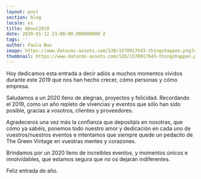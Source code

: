 ```yaml
---
layout: post
section: blog
locale: es
title: About2019
date: 2020-01-12 23:00:00.000000000 Z
tags: ''
author: Paula Bao
image: https://www.datocms-assets.com/120/1578917643-thingshappen.png?w=1024&fm=jpg
thumbnail: https://www.datocms-assets.com/120/1578917643-thingshappen.png?w=105&fm=jpg
---
```


Hoy dedicamos esta entrada a decir adiós a muchos momentos vividos durante este 2019 que nos han hecho crecer, cómo personas y cómo empresa. 

<!--more--> 

Saludamos a un 2020 lleno de alegrias, proyectos y felicidad. Recordando el 2019, como un año repleto de vivencias y eventos que sólo han sido posible, gracias a vosotros, clientes y proveedores.

Agradeceros una vez más la confianza que depositáis en nosotras, que cómo ya sabéis, ponemos todo nuestro amor y dedicación en cada uno de vuestros/nuestros eventos e intentamos que siempre quede un pedacito de The Green Vintage en vuestras mentes y corazones. 

Brindamos por un 2020 lleno de increíbles eventos, y momentos únicos e innolvidables, que estamos segura que no os dejarán indiferentes.

Feliz entrada de año.
